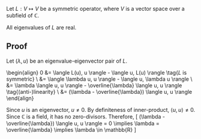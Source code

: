 Let $L: V \mapsto V$ be a symmetric operator,
where $V$ is a vector space over a subfield of $\mathbb{C}$.

All eigenvalues of $L$ are real.

## Proof

Let $(\lambda, u)$ be an eigenvalue-eigenvector pair of $L$.

\begin{align}
0 &= \langle L(u), u \rangle - \langle u, L(u) \rangle \tag{$L$ is symmetric}
\\ &= \langle \lambda u, u \rangle - \langle u, \lambda u \rangle
\\ &= \lambda \langle u, u \rangle - \overline{\lambda} \langle u, u \rangle \tag{(anti-)linearity}
\\ &= (\lambda - \overline{\lambda}) \langle u, u \rangle
\end{align}

Since $u$ is an eigenvector, $u \neq 0$.
By definiteness of inner-product, $\langle u, u \rangle \neq 0$.
Since $\mathbb{C}$ is a field, it has no zero-divisors.
Therefore,
\[ (\lambda - \overline{\lambda}) \langle u, u \rangle = 0
\implies \lambda = \overline{\lambda} \implies \lambda \in \mathbb{R} \]
